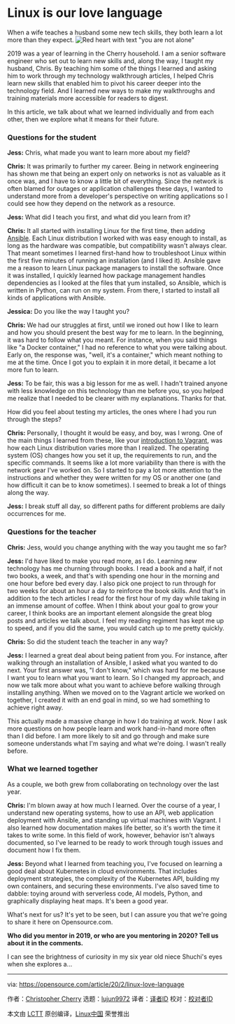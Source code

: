 [#]: collector: (lujun9972)
[#]: translator: ( )
[#]: reviewer: ( )
[#]: publisher: ( )
[#]: url: ( )
[#]: subject: (Linux is our love language)
[#]: via: (https://opensource.com/article/20/2/linux-love-language)
[#]: author: (Christopher Cherry https://opensource.com/users/chcherry)

Linux is our love language
======
When a wife teaches a husband some new tech skills, they both learn a
lot more than they expect.
![Red heart with text "you are not alone"][1]

2019 was a year of learning in the Cherry household. I am a senior software engineer who set out to learn new skills and, along the way, I taught my husband, Chris. By teaching him some of the things I learned and asking him to work through my technology walkthrough articles, I helped Chris learn new skills that enabled him to pivot his career deeper into the technology field. And I learned new ways to make my walkthroughs and training materials more accessible for readers to digest.

In this article, we talk about what we learned individually and from each other, then we explore what it means for their future.

### Questions for the student

**Jess:** Chris, what made you want to learn more about my field?

**Chris:** It was primarily to further my career. Being in network engineering has shown me that being an expert only on networks is not as valuable as it once was, and I have to know a little bit of everything. Since the network is often blamed for outages or application challenges these days, I wanted to understand more from a developer's perspective on writing applications so I could see how they depend on the network as a resource.

**Jess:** What did I teach you first, and what did you learn from it?

**Chris:** It all started with installing Linux for the first time, then adding [Ansible][2]. Each Linux distribution I worked with was easy enough to install, as long as the hardware was compatible, but compatibility wasn't always clear. That meant sometimes I learned first-hand how to troubleshoot Linux within the first five minutes of running an installation (and I liked it). Ansible gave me a reason to learn Linux package managers to install the software. Once it was installed, I quickly learned how package management handles dependencies as I looked at the files that yum installed, so Ansible, which is written in Python, can run on my system. From there, I started to install all kinds of applications with Ansible.

**Jessica:** Do you like the way I taught you?

**Chris:** We had our struggles at first, until we ironed out how I like to learn and how you should present the best way for me to learn. In the beginning, it was hard to follow what you meant. For instance, when you said things like "a Docker container," I had no reference to what you were talking about. Early on, the response was, "well, it's a container," which meant nothing to me at the time. Once I got you to explain it in more detail, it became a lot more fun to learn.

**Jess:** To be fair, this was a big lesson for me as well. I hadn't trained anyone with less knowledge on this technology than me before you, so you helped me realize that I needed to be clearer with my explanations. Thanks for that.

How did you feel about testing my articles, the ones where I had you run through the steps?

**Chris:** Personally, I thought it would be easy, and boy, was I wrong. One of the main things I learned from these, like your [introduction to Vagrant][3], was how each Linux distribution varies more than I realized. The operating system (OS) changes how you set it up, the requirements to run, and the specific commands. It seems like a lot more variability than there is with the network gear I've worked on. So I started to pay a lot more attention to the instructions and whether they were written for my OS or another one (and how difficult it can be to know sometimes). I seemed to break a lot of things along the way.

**Jess:** I break stuff all day, so different paths for different problems are daily occurrences for me.

### Questions for the teacher

**Chris:** Jess, would you change anything with the way you taught me so far?

**Jess:** I'd have liked to make you read more, as I do. Learning new technology has me churning through books. I read a book and a half, if not two books, a week, and that's with spending one hour in the morning and one hour before bed every day. I also pick one project to run through for two weeks for about an hour a day to reinforce the book skills. And that's in addition to the tech articles I read for the first hour of my day while taking in an immense amount of coffee. When I think about your goal to grow your career, I think books are an important element alongside the great blog posts and articles we talk about. I feel my reading regiment has kept me up to speed, and if you did the same, you would catch up to me pretty quickly.

**Chris:** So did the student teach the teacher in any way?

**Jess:** I learned a great deal about being patient from you. For instance, after walking through an installation of Ansible, I asked what you wanted to do next. Your first answer was, "I don't know," which was hard for me because I want you to learn what you want to learn. So I changed my approach, and now we talk more about what you want to achieve before walking through installing anything. When we moved on to the Vagrant article we worked on together, I created it with an end goal in mind, so we had something to achieve right away.

This actually made a massive change in how I do training at work. Now I ask more questions on how people learn and work hand-in-hand more often than I did before. I am more likely to sit and go through and make sure someone understands what I'm saying and what we're doing. I wasn't really before.

### What we learned together

As a couple, we both grew from collaborating on technology over the last year.

**Chris:** I'm blown away at how much I learned. Over the course of a year, I understand new operating systems, how to use an API, web application deployment with Ansible, and standing up virtual machines with Vagrant. I also learned how documentation makes life better, so it's worth the time it takes to write some. In this field of work, however, behavior isn't always documented, so I've learned to be ready to work through tough issues and document how I fix them.

**Jess:** Beyond what I learned from teaching you, I've focused on learning a good deal about Kubernetes in cloud environments. That includes deployment strategies, the complexity of the Kubernetes API, building my own containers, and securing these environments. I've also saved time to dabble: toying around with serverless code, AI models, Python, and graphically displaying heat maps. It's been a good year.

What's next for us? It's yet to be seen, but I can assure you that we're going to share it here on Opensource.com.

**Who did you mentor in 2019, or who are you mentoring in 2020? Tell us about it in the comments.**

I can see the brightness of curiosity in my six year old niece Shuchi's eyes when she explores a...

--------------------------------------------------------------------------------

via: https://opensource.com/article/20/2/linux-love-language

作者：[Christopher Cherry][a]
选题：[lujun9972][b]
译者：[译者ID](https://github.com/译者ID)
校对：[校对者ID](https://github.com/校对者ID)

本文由 [LCTT](https://github.com/LCTT/TranslateProject) 原创编译，[Linux中国](https://linux.cn/) 荣誉推出

[a]: https://opensource.com/users/chcherry
[b]: https://github.com/lujun9972
[1]: https://opensource.com/sites/default/files/styles/image-full-size/public/lead-images/red-love-heart-alone-stone-path.jpg?itok=O3q1nEVz (Red heart with text "you are not alone")
[2]: https://opensource.com/resources/what-ansible
[3]: https://opensource.com/resources/vagrant
